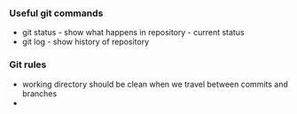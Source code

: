 ### Useful git commands

- git status - show what happens in repository - current status
- git log - show history of repository

### Git rules
- working directory should be clean when we travel between  commits and branches
- 
